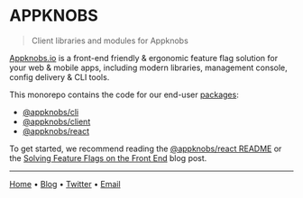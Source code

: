 # APPKNOBS

> Client libraries and modules for Appknobs

[Appknobs.io](https://appknobs.io/) is a front-end friendly & ergonomic feature flag solution for your web & mobile apps,
including modern libraries, management console, config delivery & CLI tools.

This monorepo contains the code for our end-user [packages](https://github.com/appknobs/appknobs/tree/master/packages):

* [@appknobs/cli](https://github.com/appknobs/appknobs/tree/master/packages/appknobs-cli)
* [@appknobs/client](https://github.com/appknobs/appknobs/tree/master/packages/appknobs-cli)
* [@appknobs/react](https://github.com/appknobs/appknobs/tree/master/packages/appknobs-cli)

To get started, we recommend reading the [@appknobs/react README](https://github.com/appknobs/appknobs/tree/master/packages/appknobs-cli) or the [Solving Feature Flags on the Front End](https://appknobs.io/blog/solving-feature-flags-on-the-front-end) blog post.

---

[Home](https://appknobs.io) • [Blog](https://appknobs.io/blog) • [Twitter](https://twitter.com/Appknobs) • [Email](mailto:hello@appknobs.io)

